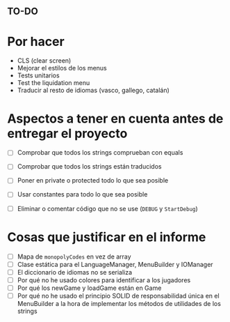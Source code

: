 TO-DO
------------------------------------------

# Por hacer

- CLS (clear screen) 
- Mejorar el estilos de los menus
- Tests unitarios
- Test the liquidation menu
- Traducir al resto de idiomas (vasco, gallego, catalán)

# Aspectos a tener en cuenta antes de entregar el proyecto

- [ ] Comprobar que todos los strings comprueban con equals
- [ ] Comprobar que todos los strings están traducidos
- [ ] Poner en private o protected todo lo que sea posible
- [ ] Usar constantes para todo lo que sea posible
- [ ] Eliminar o comentar código que no se use (`DEBUG` y `StartDebug`)


# Cosas que justificar en el informe

- [ ] Mapa de `monopolyCodes` en vez de array
- [ ] Clase estática para el LanguageManager, MenuBuilder y IOManager
- [ ] El diccionario de idiomas no se serializa
- [ ] Por qué no he usado colores para identificar a los jugadores
- [ ] Por qué los newGame y loadGame están en Game
- [ ] Por qué no he usado el principio SOLID de responsabilidad única en el MenuBuilder a la hora de implementar los métodos de utilidades de los strings